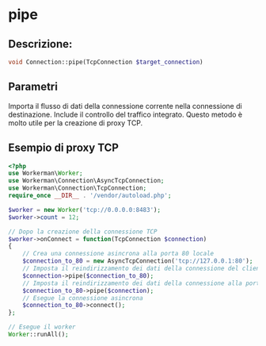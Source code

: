 # pipe
## Descrizione:
```php
void Connection::pipe(TcpConnection $target_connection)
```



## Parametri
Importa il flusso di dati della connessione corrente nella connessione di destinazione. Include il controllo del traffico integrato. Questo metodo è molto utile per la creazione di proxy TCP.



## Esempio di proxy TCP

```php
<?php
use Workerman\Worker;
use Workerman\Connection\AsyncTcpConnection;
use Workerman\Connection\TcpConnection;
require_once __DIR__ . '/vendor/autoload.php';

$worker = new Worker('tcp://0.0.0.0:8483');
$worker->count = 12;

// Dopo la creazione della connessione TCP
$worker->onConnect = function(TcpConnection $connection)
{
    // Crea una connessione asincrona alla porta 80 locale
    $connection_to_80 = new AsyncTcpConnection('tcp://127.0.0.1:80');
    // Imposta il reindirizzamento dei dati della connessione del client attuale alla connessione alla porta 80
    $connection->pipe($connection_to_80);
    // Imposta il reindirizzamento dei dati della connessione alla porta 80 alla connessione del client
    $connection_to_80->pipe($connection);
    // Esegue la connessione asincrona
    $connection_to_80->connect();
};

// Esegue il worker
Worker::runAll();
```
